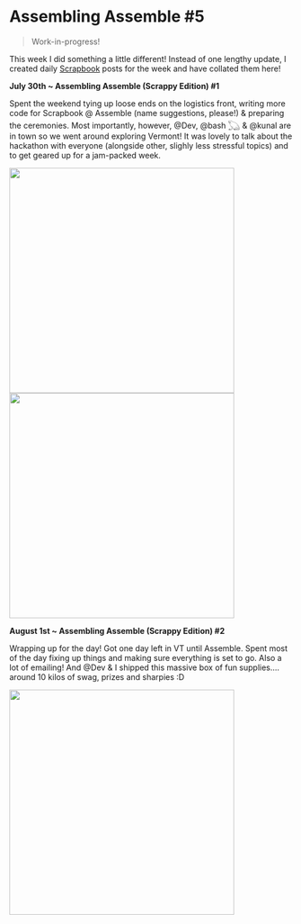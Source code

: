 # Assembling Assemble #5

> Work-in-progress!

This week I did something a little different! Instead of one lengthy update, I created daily [Scrapbook](https://scrapbook.hackclub.com) posts for the week and have collated them here!

**July 30th ~ Assembling Assemble (Scrappy Edition) #1** 

Spent the weekend tying up loose ends on the logistics front, writing more code for Scrapbook @ Assemble (name suggestions, please!) & preparing the ceremonies. Most importantly, however, @Dev, @bash 𓆏 & @kunal are in town so we went around exploring Vermont! It was lovely to talk about the hackathon with everyone (alongside other, slighly less stressful topics) and to get geared up for a jam-packed week.

<img src="https://cloud-jpdt9j9f9-hack-club-bot.vercel.app/0image_from_ios__2_.jpg" width="400px">
<img src="https://cloud-nvnnhz9ig-hack-club-bot.vercel.app/0screenshot_2022-08-01_at_12.25.02_am.png" width="400px">

**August 1st ~ Assembling Assemble (Scrappy Edition) #2** 

Wrapping up for the day! Got one day left in VT until Assemble. Spent most of the day fixing up things and making sure everything is set to go. Also a lot of emailing! And @Dev & I shipped this massive box of fun supplies…. around 10 kilos of swag, prizes and sharpies :D

<img src="https://cloud-at4869hym-hack-club-bot.vercel.app/0img_1693.jpg" width="400px">
